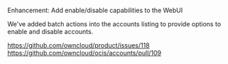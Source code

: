 Enhancement: Add enable/disable capabilities to the WebUI

We've added batch actions into the accounts listing to provide options to enable and disable accounts.

<https://github.com/owncloud/product/issues/118>
<https://github.com/owncloud/ocis/accounts/pull/109>
